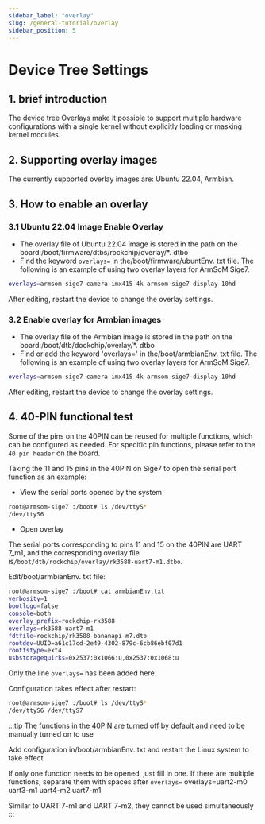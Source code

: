 ```yaml
---
sidebar_label: "overlay"
slug: /general-tutorial/overlay
sidebar_position: 5
---
```


# Device Tree Settings
## 1.  brief introduction
The device tree Overlays make it possible to support multiple hardware configurations with a single kernel without explicitly loading or masking kernel modules.
## 2.  Supporting overlay images
The currently supported overlay images are: Ubuntu 22.04, Armbian.
## 3.  How to enable an overlay
### 3.1 Ubuntu 22.04 Image Enable Overlay
- The overlay file of Ubuntu 22.04 image is stored in the path on the board:/boot/firmware/dtbs/rockchip/overlay/*. dtbo
- Find the keyword `overlays=` in the/boot/firmware/ubuntEnv. txt file. The following is an example of using two overlay layers for ArmSoM Sige7.
```bash
overlays=armsom-sige7-camera-imx415-4k armsom-sige7-display-10hd
```
After editing, restart the device to change the overlay settings.

### 3.2 Enable overlay for Armbian images
- The overlay file of the Armbian image is stored in the path on the board:/boot/dtb/dockchip/overlay/*. dtbo
- Find or add the keyword 'overlays=' in the/boot/armbianEnv. txt file. The following is an example of using two overlay layers for ArmSoM Sige7.
```bash
overlays=armsom-sige7-camera-imx415-4k armsom-sige7-display-10hd
```
After editing, restart the device to change the overlay settings.

## 4.  40-PIN functional test
Some of the pins on the 40PIN can be reused for multiple functions, which can be configured as needed. For specific pin functions, please refer to the `40 pin header` on the board.

Taking the 11 and 15 pins in the 40PIN on Sige7 to open the serial port function as an example:
- View the serial ports opened by the system
```bash
root@armsom-sige7 :/boot# ls /dev/ttyS*
/dev/ttyS6
```
- Open overlay

The serial ports corresponding to pins 11 and 15 on the 40PIN are UART 7_m1, and the corresponding overlay file is`/boot/dtb/rockchip/overlay/rk3588-uart7-m1.dtbo`.

Edit/boot/armbianEnv. txt file:
```bash
root@armsom-sige7 :/boot# cat armbianEnv.txt
verbosity=1
bootlogo=false
console=both
overlay_prefix=rockchip-rk3588
overlays=rk3588-uart7-m1
fdtfile=rockchip/rk3588-bananapi-m7.dtb
rootdev=UUID=a61c17cd-2e49-4302-879c-6cb86ebf07d1
rootfstype=ext4
usbstoragequirks=0x2537:0x1066:u,0x2537:0x1068:u
```
Only the line `overlays=` has been added here.

Configuration takes effect after restart:
```bash
root@armsom-sige7 :/boot# ls /dev/ttyS*
/dev/ttyS6 /dev/ttyS7
```
:::tip 
The functions in the 40PIN are turned off by default and need to be manually turned on to use

Add configuration in/boot/armbianEnv. txt and restart the Linux system to take effect

If only one function needs to be opened, just fill in one. If there are multiple functions, separate them with spaces after `overlays=`
overlays=uart2-m0 uart3-m1 uart4-m2 uart7-m1

Similar to UART 7-m1 and UART 7-m2, they cannot be used simultaneously
:::
